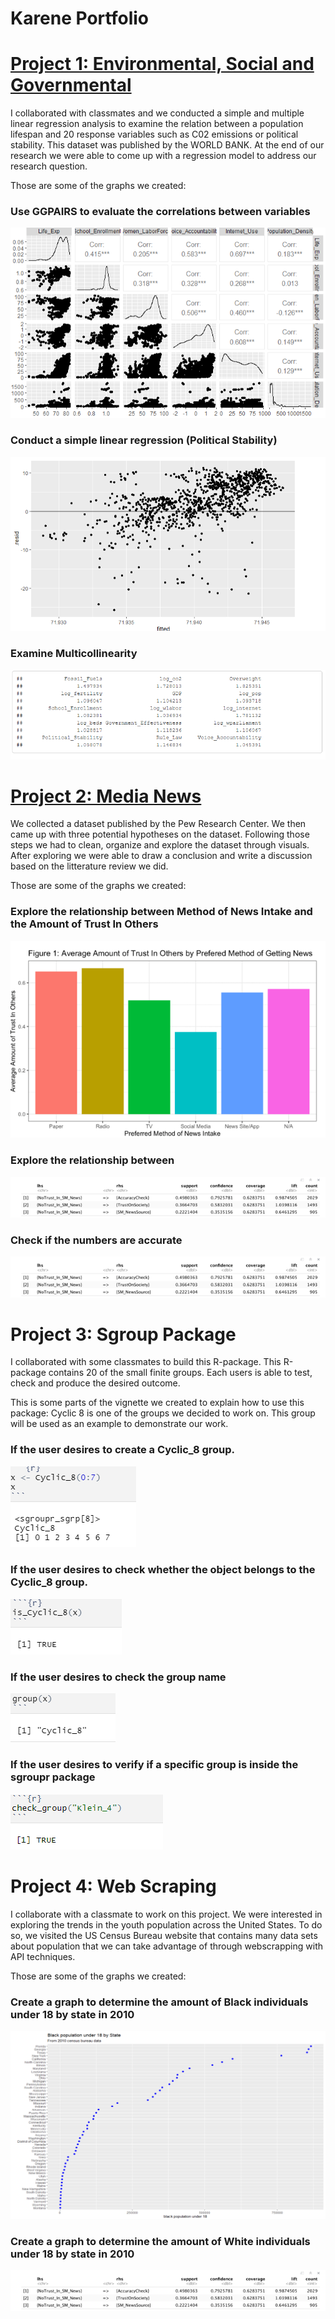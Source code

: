 # Karene Portfolio

# [Project 1: Environmental, Social and Governmental](https://github.com/Karene123/ESG-Project)

I collaborated with classmates and we conducted a simple and multiple linear regression analysis to examine the relation between a population lifespan and 20 response variables such as C02 emissions or political stability. This dataset was published by the WORLD BANK. At the end of our research we were able to come up with a regression model to address our research question.  

Those are some of the graphs we created:

### Use GGPAIRS to evaluate the correlations between variables 
![](https://github.com/Karene123/Karene-Portfolio/blob/main/Screenshot%202022-05-18%20003222.png)

### Conduct a simple linear regression (Political Stability)
![](https://github.com/Karene123/Karene-Portfolio/blob/main/Screenshot%202022-05-18%20003536.png)

### Examine Multicollinearity
![](https://github.com/Karene123/Karene-Portfolio/blob/main/Screenshot%202022-05-18%20012043.png)

# [Project 2: Media News](https://github.com/Karene123/Media-New-Project)

We collected a dataset published by the Pew Research Center. We then came up with three potential hypotheses on the dataset. Following those steps we had to clean, organize and explore the dataset through visuals. After exploring we were able to draw a conclusion and write a discussion based on the litterature review we did. 

Those are some of the graphs we created:

### Explore the relationship between Method of News Intake and the Amount of Trust In Others
![](https://github.com/Karene123/Karene-Portfolio/blob/main/Screenshot%202022-05-18%20020456.png)

### Explore the relationship between 
![](https://github.com/Karene123/Karene-Portfolio/blob/main/Screenshot%202022-05-18%20020532.png)

### Check if the numbers are accurate
![](https://github.com/Karene123/Karene-Portfolio/blob/main/Screenshot%202022-05-18%20020532.png)

# Project 3: Sgroup Package
I collaborated with some classmates to build this R-package.
This R-package contains 20 of the small finite groups. Each users is able to test, check and produce the desired outcome.

This is some parts of the vignette we created to explain how to use this package:
Cyclic 8 is one of the groups we decided to work on. This group will be used as an example to demonstrate our work.

### If the user desires to create a Cyclic_8 group.
![](https://github.com/Karene123/Karene-Portfolio/blob/main/Screenshot%202022-05-18%20025604.png)

### If the user desires to check whether the object belongs to the Cyclic_8 group. 
![](https://github.com/Karene123/Karene-Portfolio/blob/main/Screenshot%202022-05-18%20025023.png)

### If the user desires to check the group name
![](https://github.com/Karene123/Karene-Portfolio/blob/main/Screenshot%202022-05-18%20025038.png)

### If the user desires to verify if a specific group is inside the sgroupr package
![](https://github.com/Karene123/Karene-Portfolio/blob/main/Screenshot%202022-05-18%20025109.png)

# Project 4: Web Scraping 
I collaborate with a classmate to work on this project.
We were interested in exploring the trends in the youth population across the United States. To do so, we visited the US Census Bureau website that contains many data sets about population that we can take advantage of through webscrapping with API techniques.

Those are some of the graphs we created:

### Create a graph to determine the amount of Black individuals under 18 by state in 2010
![](https://github.com/Karene123/Karene-Portfolio/blob/main/Screenshot%202022-05-18%20030849.png)

### Create a graph to determine the amount of White individuals under 18 by state in 2010
![](https://github.com/Karene123/Karene-Portfolio/blob/main/Screenshot%202022-05-18%20020532.png)



